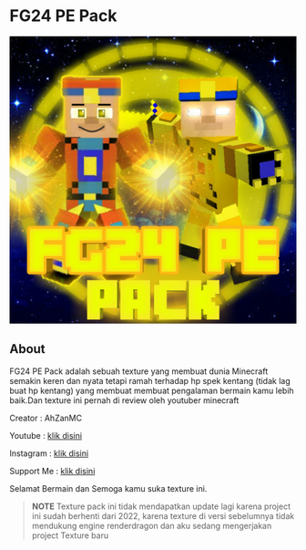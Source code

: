 # FG24 PE Pack
![Gambar](pack_icon.png)

## About
FG24 PE Pack adalah sebuah texture yang membuat dunia Minecraft semakin keren dan nyata tetapi ramah terhadap hp spek kentang (tidak lag buat hp kentang) yang membuat membuat pengalaman bermain kamu lebih baik.Dan texture ini pernah di review oleh youtuber minecraft

Creator : AhZanMC

Youtube : [klik disini](www.youtube.com/c/ahzanmc)

Instagram : [klik disini](https://www.instagram.com/ahzanmc/)

Support Me : [klik disini](https://saweria.co/AhZanMC)

Selamat Bermain dan Semoga kamu suka texture ini.

> **NOTE**
> Texture pack ini tidak mendapatkan update lagi karena project ini sudah berhenti dari 2022, karena texture di versi sebelumnya tidak mendukung engine renderdragon dan aku sedang mengerjakan project Texture baru

